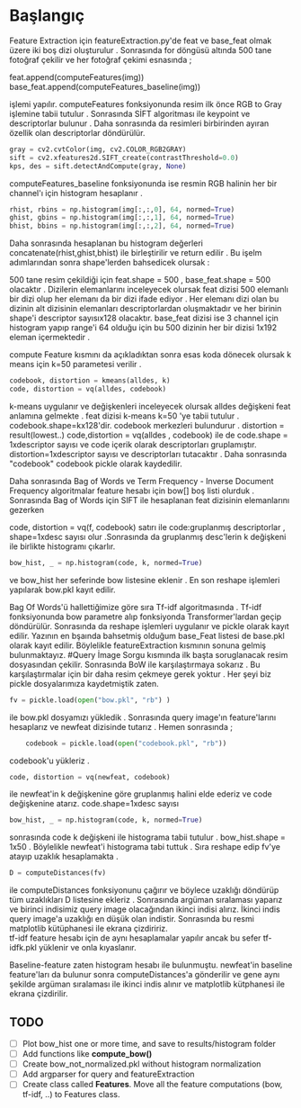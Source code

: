 # Başlangıç
<p>Feature Extraction için featureExtraction.py'de feat ve base_feat olmak üzere iki boş dizi
oluşturulur . Sonrasında for döngüsü altında 500 tane fotoğraf çekilir ve her fotoğraf çekimi
esnasında ;</p> 
feat.append(computeFeatures(img))
base_feat.append(computeFeatures_baseline(img))

<p>işlemi yapılır. computeFeatures fonksiyonunda resim ilk önce RGB to Gray işlemine tabii 
tutulur . Sonrasında SİFT algoritması ile keypoint ve descriptorlar bulunur . Daha sonrasında 
da resimleri birbirinden ayıran özellik olan descriptorlar döndürülür.

```python
gray = cv2.cvtColor(img, cv2.COLOR_RGB2GRAY)
sift = cv2.xfeatures2d.SIFT_create(contrastThreshold=0.0)
kps, des = sift.detectAndCompute(gray, None)
```

computeFeatures_baseline fonksiyonunda ise resmin RGB halinin her bir channel'ı için histogram hesaplanır .</p> 

```python
rhist, rbins = np.histogram(img[:,:,0], 64, normed=True)
ghist, gbins = np.histogram(img[:,:,1], 64, normed=True)
bhist, bbins = np.histogram(img[:,:,2], 64, normed=True)
```

Daha sonrasında hesaplanan bu histogram değerleri concatenate(rhist,ghist,bhist) ile birleştirilir
ve return edilir . Bu işelm adımlarından sonra shape'lerden bahsedicek olursak :

500 tane resim çekildiği için feat.shape = 500 , base_feat.shape = 500 olacaktır . Dizilerin
elemanlarını inceleyecek olursak feat dizisi 500 elemanlı bir dizi olup her elemanı da bir dizi
ifade ediyor . Her elemanı dizi olan bu dizinin alt dizisinin elemanları descriptorlardan oluşmaktadır ve
her birinin shape'i descriptor sayısıx128 olacaktır.
base_feat  dizisi ise 3 channel için histogram yapıp range'i 64 olduğu için bu 500 dizinin her bir 
dizisi 1x192 eleman içermektedir .

compute Feature kısmını da açıkladıktan sonra esas koda dönecek olursak k means için k=50 parametesi 
verilir .

```python
codebook, distortion = kmeans(alldes, k)
code, distortion = vq(alldes, codebook) 
```

k-means uygulanır ve değişkenleri inceleyecek olursak alldes değişkeni feat anlamına gelmekte .
feat dizisi k-means k=50 'ye tabii tutulur . codebook.shape=kx128'dir. codebook merkezleri
bulundurur . distortion = result(lowest..)  code,distortion = vq(alldes , codebook) ile de
code.shape = 1xdescriptor sayısı ve code içerik olarak descriptorları gruplamıştır. distortion=1xdescriptor
sayısı ve descriptorları tutacaktır . Daha sonrasında "codebook" codebook pickle olarak kaydedilir.

Daha sonrasında Bag of Words ve Term Frequency - Inverse Document Frequency algoritmalar feature hesabı için
bow[] boş listi olurduk . Sonrasında Bag of Words için SIFT ile hesaplanan feat dizisinin
elemanlarını gezerken 

 code, distortion = vq(f, codebook) satırı ile code:gruplanmış descriptorlar , shape=1xdesc sayısı
 olur .Sonrasında da gruplanmış desc'lerin k değişkeni ile birlikte histogramı çıkarlır.
 ```python
bow_hist, _ = np.histogram(code, k, normed=True)
```
ve bow_hist her seferinde bow listesine eklenir . En son reshape işlemleri yapılarak bow.pkl kayıt
edilir.

Bag Of Words'ü hallettiğimize göre sıra Tf-idf algoritmasında . Tf-idf fonksiyonunda bow parametre alıp
fonksiyonda Transformer'lardan geçip döndürülür. Sonrasında da reshape işlemleri uygulanır ve
pickle olarak kayıt edilir.
Yazının en bşaında bahsetmiş olduğum base_Feat listesi de base.pkl olarak kayıt edilir.
Böylelikle featureExtraction kısmının sonuna gelmiş bulunmaktayız.
#Query İmage
Sorgu kısmında ilk başta soruglanacak resim dosyasından çekilir. Sonrasında BoW ile karşılaştırmaya
sokarız . Bu karşılaştırmalar için bir daha resim çekmeye gerek yoktur . Her şeyi biz pickle
dosyalarımıza kaydetmiştik zaten. 
```python
fv = pickle.load(open("bow.pkl", "rb") )
```
ile bow.pkl dosyamızı yükledik . Sonrasında query image'ın feature'larını hesaplarız ve newfeat
dizisinde tutarız . Hemen sonrasında ;
```python 
    codebook = pickle.load(open("codebook.pkl", "rb"))
```
codebook'u yükleriz .
```python
code, distortion = vq(newfeat, codebook)
```
ile newfeat'in k değişkenine göre gruplanmış halini elde ederiz ve code değişkenine atarız. 
code.shape=1xdesc sayısı 
```python
bow_hist, _ = np.histogram(code, k, normed=True)
```
sonrasında code k değişkeni ile histograma tabii tutulur . bow_hist.shape = 1x50 .
Böylelikle newfeat'i histograma tabi tuttuk . Sıra reshape edip fv'ye atayıp uzaklık hesaplamakta .
```python
D = computeDistances(fv)
```
ile computeDistances fonksiyonunu çağırır ve böylece uzaklığı döndürüp tüm uzaklıkları D listesine
ekleriz  . Sonrasında argüman sıralaması yaparız ve birinci indisimiz query image olacağından
ikinci indisi alırız. İkinci indis query image'a uzaklığı en düşük olan indistir. Sonrasında
bu resmi matplotlib kütüphanesi ile ekrana çizdiririz.  
tf-idf feature hesabı için de aynı hesaplamalar yapılır ancak bu sefer tf-idfk.pkl yüklenir ve
onla kıyaslanır.

Baseline-feature zaten histogram hesabı ile bulunmuştu. newfeat'in baseline feature'ları da bulunur
sonra computeDistances'a gönderilir ve gene aynı şekilde argüman sıralaması ile ikinci indis
alınır ve matplotlib kütphanesi ile ekrana çizdirilir. 


## TODO

- [ ] Plot bow_hist one or more time, and save to results/histogram folder
- [ ] Add functions like **compute_bow()**
- [ ] Create bow_not_normalized.pkl without histogram normalization
- [ ] Add argparser for query and featureExtraction 
- [ ] Create class called **Features**. Move all the feature computations (bow, tf-idf, ..) to Features class. 